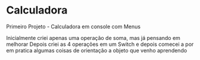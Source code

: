 # Calculadora
Primeiro Projeto - Calculadora em console com Menus

Inicialmente criei apenas uma operação de soma, mas já pensando em melhorar
Depois criei as 4 operações em um Switch e depois comecei a por em pratica algumas coisas de orientação a objeto que venho aprendendo

